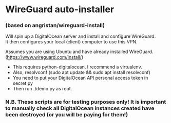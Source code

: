 # WireGuard auto-installer
### (based on angristan/wireguard-install)
  
Will spin up a DigitalOcean server and install and configure WireGuard.  
It then configures your local (client) computer to use this VPN.  
  
Assumes you are using Ubuntu and have already installed WireGuard.  
(https://www.wireguard.com/install/)  
  
* This requires python-digitalocean, I recommend a virtualenv.
* Also, resolvconf (sudo apt update && sudo apt install resolvconf)
* You need to put your DigitalOcean API personal access token in secret.py
* Then run ./demo.py as root.
  
### N.B. These scripts are for testing purposes only! It is important to manually check all DigitalOcean instances created have been destroyed (or you will be paying for them!)
